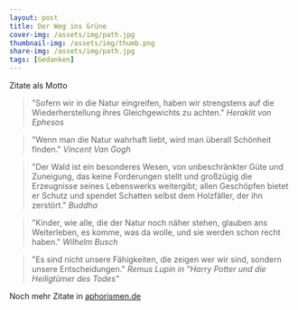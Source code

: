 ```yaml
---
layout: post
title: Der Weg ins Grüne
cover-img: /assets/img/path.jpg
thumbnail-img: /assets/img/thumb.png
share-img: /assets/img/path.jpg
tags: [Gedanken]
---
```


Zitate als Motto

> "Sofern wir in die Natur eingreifen, haben wir strengstens auf die Wiederherstellung ihres Gleichgewichts zu achten." 
*Heraklit von Ephesos*

> "Wenn man die Natur wahrhaft liebt, wird man überall Schönheit finden." 
*Vincent Van Gogh*

> "Der Wald ist ein besonderes Wesen, von unbeschränkter Güte und Zuneigung, das keine Forderungen stellt und großzügig die Erzeugnisse seines Lebenswerks weitergibt; allen Geschöpfen bietet er Schutz und spendet Schatten selbst dem Holzfäller, der ihn zerstört." 
*Buddha*

> "Kinder, wie alle, die der Natur noch näher stehen, glauben ans Weiterleben, es komme, was da wolle, und sie werden schon recht haben." 
*Wilhelm Busch*

>  "Es sind nicht unsere Fähigkeiten, die zeigen wer wir sind, sondern unsere Entscheidungen." 
*Remus Lupin in "Harry Potter und die Heiligtümer des Todes"*

Noch mehr Zitate in [aphorismen.de](https://www.aphorismen.de/suche?f_thema=Natur)
